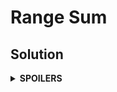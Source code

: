 # Range Sum
## Solution
<details>
<summary><b>SPOILERS</b></summary>

Use **Segment Tree** algorithm to efficiently handle the sums of various ranges. While prefix sum algorithm takes O(N) for computing every range sum, the segment tree only takes O(logn) to do it. Moreover, the segment tree simply gets a new query result after changing data, which cannot be done by the prefix sum algorithm.

### Note
* Run a loop to take input lines containing three numbers for `M + K` times. **Do not** count 1-commands and 2-commands separately! It will produce many overheads so it will occur time limit failure.

</details>
